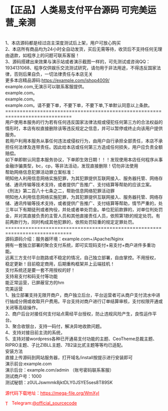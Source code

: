# 【正品】人类易支付平台源码 可完美运营_亲测

<br>1、本店源码都是经过店主深度测试后上架，用户可放心购买<br>2、本店所有商品均为24小时全自动发货，买后无需等待，收货后不支持任何无理由退款，如程序上的问题可联系客服！<br>3、源码搭建出来效果与演示站或者演示截图一样的，可先测试或咨询QQ：1934131068、程序仅供娱乐交流测试研究，请勿用于非法用途，不得违反国家法律，否则后果自负，一切法律责任与本店无关<br>更多本店精品源码:https://example.com/ishop4009/<br>example.com,无演示可以联系客服提供。<br>example.com。<br>example.com。<br>example.com。请不要下单，不要下单，不要下单,下单默认同意以上条款。<br>=============================================================================<br>用户使用本服务的行为若有任何违反国家法律法规或侵犯任何第三方的合法权益的情形时，本店有权直接删除该等违反规定之信息，并可以暂停或终止向该用户提供服务。<br>若用户利用本服务从事任何违法或侵权行为，由用户自行承担全部责任，本店不承担任何法律及连带责任。因此给本店或任何第三方造成任何损失，用户应负责全额赔偿。<br>如下单即默认同意本服务协议，下单即生效日期！！！发现使用本店任何程序从事金融诈骗类型，bc，cp，等非法活动，发现直接删除！切勿非法使用<br>帮助网络信息犯罪活动罪立案标准：<br>明知他人利用信息网络实施犯罪，为其犯罪提供互联网接入、服务器托管、网络存储、通讯传输等技术支持，或者提供广告推广、支付结算等帮助的应该立案。<br>《刑法》第二百八十七条之二，帮助信息网络犯罪活动罪<br>明知他人利用信息网络实施犯罪，为其犯罪提供互联网接入、服务器托管、网络存储、通讯传输等技术支持，或者提供广告推广、支付结算等帮助，情节严重的，处三年以下有期徒刑或者拘役，并处或者单处罚金。单位犯前款罪的，对单位判处罚金，并对其直接负责的主管人员和其他直接责任人员，依照第1款的规定处罚。有前两款行为，同时构成其他犯罪的，依照处罚较重的规定定罪处罚。<br>=============================================================================<br>源码源码介绍：服务器环境：example.com+/Apache/Nginx<br>拥有一套独立部署的聚合支付系统，即可实现码支付+易支付+商户进件多重功能。<br>远离三方支付平台跑路或不稳定的情况，自己独立部署，自由掌控。不用授权，<br>稳定更新！目前稳定商用，后期重构框架并上云端挂机！<br>支付系统还是要一套不用授权的好！<br>支持易支付和码支付等功能<br>能正常运营，已屏蔽官方的hm<br>完美运营<br>1、独立部署支持无限开商户，商户独立后台，平台运营者可从商户支付流水中进行抽成分佣或收取开户费用。平台支持对商户进行订单结算审核，支付权限开通或关闭等高级操作。<br>2、商户后台对接任何支付站点需经平台授权，防止违规风险产生，良性运作平台。<br>3、聚合收银台，支持一码付，解决异地收款问题。<br>4、支持对接目前主流的系统，<br>5、支持对接wordpress各种已开通易支付功能的主题、CeoTheme总裁主题、RIPRO主题、子比ZIBLL主题、7B2柒比贰主题等等均已适配。<br>安装方法<br>直接上传源码到网站服务器，打开域名/install按提示进行安装即可<br>演示前台:example.com<br>演示后台：example.com/admin  （账号密码联系客服）<br>测试商户号：1000<br>测试秘钥：z0ULJswmmk8jktDLY0JSYE5ses8T89SK<br>


<p style="color: red;">源代码下载地址：<a href="https://mega-file.org/WmXyI" style="color: red;">https://mega-file.org/WmXyI</a></p><p style="color: red;"><img src="https://cdn-icons-png.flaticon.com/512/2111/2111646.png" alt="Telegram Icon" style="width: 16px; vertical-align: middle; margin-right: 5px;">Telegram:<a href="https://t.me/official_sourcecode" style="color: red;">@official_sourcecode</a></p>